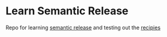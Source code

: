 # Learn Semantic Release
Repo for learning [semantic release](https://github.com/semantic-release) and testing out the [recipies](https://github.com/semantic-release/semantic-release/blob/master/docs/recipes/README.md)
